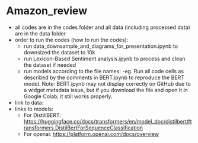 # Amazon_review
- all codes are in the codes folder and all data (including processed data) are in the data folder
- order to run the codes (how to run the codes):
   - run data_downsample_and_diagrams_for_presentation.ipynb to downsized the dataset to 10k
   - run Lexicon-Based Sentiment analysis.ipynb to process and clean the dataset if needed
   - run models according to the file names:
        -eg. Run all code cells as described by the comments in BERT.ipynb to reproduce the BERT model. Note: BERT.ipynb may not display correctly on GitHub due to a widget metadata issue, but if you download the file and open it in Google Colab, it still works properly.
- link to data:
- links to models:
   - For DistillBERT: https://huggingface.co/docs/transformers/en/model_doc/distilbert#transformers.DistilBertForSequenceClassification
   - For openai: https://platform.openai.com/docs/overview
